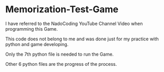 # Memorization-Test-Game

I have referred to the NadoCoding YouTube Channel Video when programming this Game.

This code does not belong to me and was done just for my practice with python and game developing.


Only the 7th python file is needed to run the Game.

Other 6 python files are the progress of the process.
